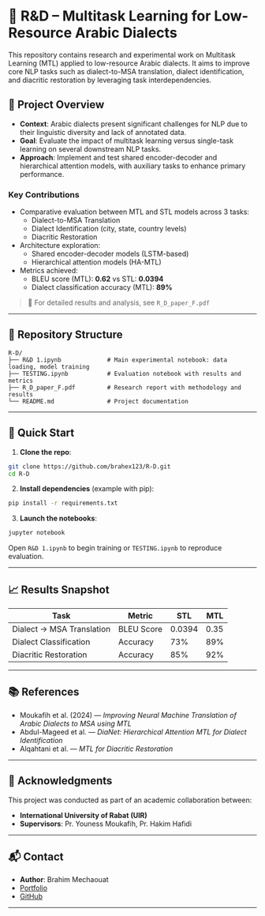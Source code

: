 # 🧠 R&D – Multitask Learning for Low-Resource Arabic Dialects

This repository contains research and experimental work on Multitask Learning (MTL) applied to low-resource Arabic dialects. It aims to improve core NLP tasks such as dialect-to-MSA translation, dialect identification, and diacritic restoration by leveraging task interdependencies.

## 📌 Project Overview

- **Context**: Arabic dialects present significant challenges for NLP due to their linguistic diversity and lack of annotated data.
- **Goal**: Evaluate the impact of multitask learning versus single-task learning on several downstream NLP tasks.
- **Approach**: Implement and test shared encoder-decoder and hierarchical attention models, with auxiliary tasks to enhance primary performance.

### Key Contributions

- Comparative evaluation between MTL and STL models across 3 tasks:
  - Dialect-to-MSA Translation
  - Dialect Identification (city, state, country levels)
  - Diacritic Restoration
- Architecture exploration:
  - Shared encoder-decoder models (LSTM-based)
  - Hierarchical attention models (HA-MTL)
- Metrics achieved:
  - BLEU score (MTL): **0.62** vs STL: **0.0394**
  - Dialect classification accuracy (MTL): **89%**

> 📄 For detailed results and analysis, see `R_D_paper_F.pdf`

---

## 📂 Repository Structure

```
R-D/
├── R&D 1.ipynb             # Main experimental notebook: data loading, model training
├── TESTING.ipynb           # Evaluation notebook with results and metrics
├── R_D_paper_F.pdf         # Research report with methodology and results
└── README.md               # Project documentation
```

---

## 🚀 Quick Start

1. **Clone the repo**:

```bash
git clone https://github.com/brahex123/R-D.git
cd R-D
```

2. **Install dependencies** (example with pip):

```bash
pip install -r requirements.txt
```

3. **Launch the notebooks**:

```bash
jupyter notebook
```

Open `R&D 1.ipynb` to begin training or `TESTING.ipynb` to reproduce evaluation.

---

## 📈 Results Snapshot

| Task                     | Metric        | STL     | MTL     |
|--------------------------|---------------|---------|---------|
| Dialect → MSA Translation | BLEU Score    | 0.0394  | 0.35    |
| Dialect Classification   | Accuracy      | 73%     | 89%     |
| Diacritic Restoration    | Accuracy      | 85%     | 92%     |

---

## 📚 References

- Moukafih et al. (2024) — *Improving Neural Machine Translation of Arabic Dialects to MSA using MTL*
- Abdul-Mageed et al. — *DiaNet: Hierarchical Attention MTL for Dialect Identification*
- Alqahtani et al. — *MTL for Diacritic Restoration*

---

## 🤝 Acknowledgments

This project was conducted as part of an academic collaboration between:

- **International University of Rabat (UIR)**
- **Supervisors**: Pr. Youness Moukafih, Pr. Hakim Hafidi

---

## 📬 Contact

- **Author**: Brahim Mechaouat  
- [Portfolio](https://brahex123.github.io/ibrahex123.github.io/)  
- [GitHub](https://github.com/brahex123)

---

